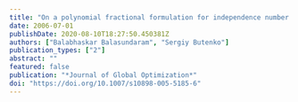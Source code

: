 ```yaml
---
title: "On a polynomial fractional formulation for independence number of a graph"
date: 2006-07-01
publishDate: 2020-08-10T18:27:50.450381Z
authors: ["Balabhaskar Balasundaram", "Sergiy Butenko"]
publication_types: ["2"]
abstract: ""
featured: false
publication: "*Journal of Global Optimization*"
doi: "https://doi.org/10.1007/s10898-005-5185-6"
---
```


